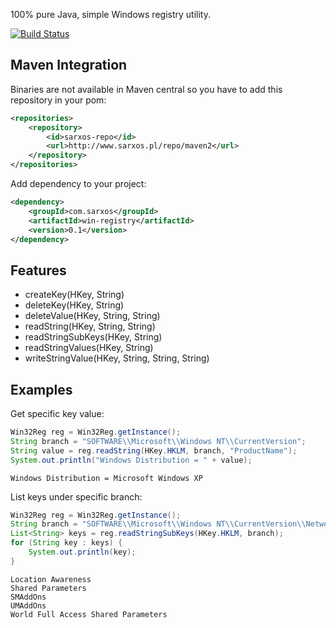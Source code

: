 100% pure Java, simple Windows registry utility.

[![Build Status](https://secure.travis-ci.org/sarxos/win-registry.png?branch=master)](http://travis-ci.org/sarxos/win-registry)

## Maven Integration

Binaries are not available in Maven central so you have to add this repository in your pom:

```xml
<repositories>
	<repository>
		<id>sarxos-repo</id>
		<url>http://www.sarxos.pl/repo/maven2</url>
	</repository>
</repositories>
```

Add dependency to your project:

```xml
<dependency>
	<groupId>com.sarxos</groupId>
	<artifactId>win-registry</artifactId>
	<version>0.1</version>
</dependency>
```

## Features

* createKey(HKey, String)
* deleteKey(HKey, String)
* deleteValue(HKey, String, String)
* readString(HKey, String, String)
* readStringSubKeys(HKey, String)
* readStringValues(HKey, String)
* writeStringValue(HKey, String, String, String)

## Examples

Get specific key value:

```java
Win32Reg reg = Win32Reg.getInstance();
String branch = "SOFTWARE\\Microsoft\\Windows NT\\CurrentVersion";
String value = reg.readString(HKey.HKLM, branch, "ProductName");
System.out.println("Windows Distribution = " + value);
```

```
Windows Distribution = Microsoft Windows XP
```

List keys under specific branch:

```java
Win32Reg reg = Win32Reg.getInstance();
String branch = "SOFTWARE\\Microsoft\\Windows NT\\CurrentVersion\\Network";
List<String> keys = reg.readStringSubKeys(HKey.HKLM, branch);
for (String key : keys) {
	System.out.println(key);
}
```

```
Location Awareness
Shared Parameters
SMAddOns
UMAddOns
World Full Access Shared Parameters
```
